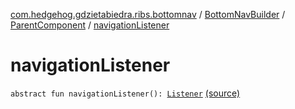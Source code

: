 [com.hedgehog.gdzietabiedra.ribs.bottomnav](../../index.md) / [BottomNavBuilder](../index.md) / [ParentComponent](index.md) / [navigationListener](./navigation-listener.md)

# navigationListener

`abstract fun navigationListener(): `[`Listener`](../../-bottom-nav-interactor/-listener/index.md) [(source)](https://github.com/asvid/GdzieTaBiedra/tree/master/app/src/main/java/com/hedgehog/gdzietabiedra/ribs/bottomnav/BottomNavBuilder.kt#L46)